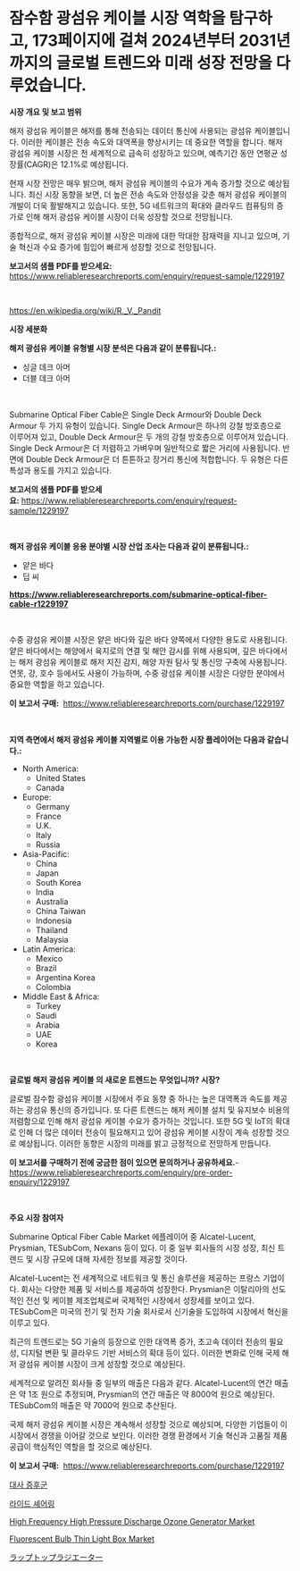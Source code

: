 <p><h1>잠수함 광섬유 케이블 시장 역학을 탐구하고, 173페이지에 걸쳐 2024년부터 2031년까지의 글로벌 트렌드와 미래 성장 전망을 다루었습니다.</h1></p><p><strong>시장 개요 및 보고 범위</strong></p>
<p><p>해저 광섬유 케이블은 해저를 통해 전송되는 데이터 통신에 사용되는 광섬유 케이블입니다. 이러한 케이블은 전송 속도와 대역폭을 향상시키는 데 중요한 역할을 합니다. 해저 광섬유 케이블 시장은 전 세계적으로 급속히 성장하고 있으며, 예측기간 동안 연평균 성장률(CAGR)은 12.1%로 예상됩니다.</p><p>현재 시장 전망은 매우 밝으며, 해저 광섬유 케이블의 수요가 계속 증가할 것으로 예상됩니다. 최신 시장 동향을 보면, 더 높은 전송 속도와 안정성을 갖춘 해저 광섬유 케이블의 개발이 더욱 활발해지고 있습니다. 또한, 5G 네트워크의 확대와 클라우드 컴퓨팅의 증가로 인해 해저 광섬유 케이블 시장이 더욱 성장할 것으로 전망됩니다.</p><p>종합적으로, 해저 광섬유 케이블 시장은 미래에 대한 막대한 잠재력을 지니고 있으며, 기술 혁신과 수요 증가에 힘입어 빠르게 성장할 것으로 전망됩니다.</p></p>
<p><strong>보고서의 샘플 PDF를 받으세요:</strong> <a href="https://www.reliableresearchreports.com/enquiry/request-sample/1229197">https://www.reliableresearchreports.com/enquiry/request-sample/1229197</a></p>
<p>&nbsp;</p>
<p><a href="https://en.wikipedia.org/wiki/R._V._Pandit">https://en.wikipedia.org/wiki/R._V._Pandit</a></p>
<p><strong>시장 세분화</strong></p>
<p><strong>해저 광섬유 케이블 유형별 시장 분석은 다음과 같이 분류됩니다.:</strong></p>
<p><ul><li>싱글 데크 아머</li><li>더블 데크 아머</li></ul></p>
<p>&nbsp;</p>
<p><p>Submarine Optical Fiber Cable은 Single Deck Armour와 Double Deck Armour 두 가지 유형이 있습니다. Single Deck Armour은 하나의 강철 방호층으로 이루어져 있고, Double Deck Armour은 두 개의 강철 방호층으로 이루어져 있습니다. Single Deck Armour은 더 저렴하고 가벼우며 일반적으로 짧은 거리에 사용됩니다. 반면에 Double Deck Armour은 더 튼튼하고 장거리 통신에 적합합니다. 두 유형은 다른 특성과 용도를 가지고 있습니다.</p></p>
<p><strong>보고서의 샘플 PDF를 받으세요:</strong>&nbsp;<a href="https://www.reliableresearchreports.com/enquiry/request-sample/1229197">https://www.reliableresearchreports.com/enquiry/request-sample/1229197</a></p>
<p>&nbsp;</p>
<p><strong> 해저 광섬유 케이블 응용 분야별 시장 산업 조사는 다음과 같이 분류됩니다.:</strong></p>
<p><ul><li>얕은 바다</li><li>딥 씨</li></ul></p>
<p><strong><a href="https://www.reliableresearchreports.com/submarine-optical-fiber-cable-r1229197">https://www.reliableresearchreports.com/submarine-optical-fiber-cable-r1229197</a></strong></p>
<p>&nbsp;</p>
<p><p>수중 광섬유 케이블 시장은 얕은 바다와 깊은 바다 양쪽에서 다양한 용도로 사용됩니다. 얕은 바다에서는 해양에서 육지로의 연결 및 해안 감시를 위해 사용되며, 깊은 바다에서는 해저 광섬유 케이블로 해저 지진 감지, 해양 자원 탐사 및 통신망 구축에 사용됩니다. 연못, 강, 호수 등에서도 사용이 가능하며, 수중 광섬유 케이블 시장은 다양한 분야에서 중요한 역할을 하고 있습니다.</p></p>
<p><strong>이 보고서 구매:</strong>&nbsp; <a href="https://www.reliableresearchreports.com/purchase/1229197">https://www.reliableresearchreports.com/purchase/1229197</a></p>
<p>&nbsp;</p>
<p><strong>지역 측면에서 해저 광섬유 케이블 지역별로 이용 가능한 시장 플레이어는 다음과 같습니다.:</strong></p>
<p><ul>
    <li>
        North America:
        <ul>
            <li>United States</li>
            <li>Canada</li>
        </ul>
    </li>
    <li>
        Europe:
        <ul>
            <li>Germany</li>
            <li>France</li>
            <li>U.K.</li>
            <li>Italy</li>
            <li>Russia</li>
        </ul>
    </li>
    <li>
        Asia-Pacific:
        <ul>
            <li>China</li>
            <li>Japan</li>
            <li>South Korea</li>
            <li>India</li>
            <li>Australia</li>
            <li>China Taiwan</li>
            <li>Indonesia</li>
            <li>Thailand</li>
            <li>Malaysia</li>
        </ul>
    </li>
    <li>
        Latin America:
        <ul>
            <li>Mexico</li>
            <li>Brazil</li>
            <li>Argentina Korea</li>
            <li>Colombia</li>
        </ul>
    </li>
    <li>
        Middle East & Africa:
        <ul>
            <li>Turkey</li>
            <li>Saudi</li>
            <li>Arabia</li>
            <li>UAE</li>
            <li>Korea</li>
        </ul>
    </li>
    </ul></p>
<p>&nbsp;</p>
<p><strong>글로벌 해저 광섬유 케이블 의 새로운 트렌드는 무엇입니까? 시장?</strong></p>
<p><p>글로벌 잠수함 광섬유 케이블 시장에서 주요 동향 중 하나는 높은 대역폭과 속도를 제공하는 광섬유 통신의 증가입니다. 또 다른 트렌드는 해저 케이블 설치 및 유지보수 비용의 저렴함으로 인해 해저 광섬유 케이블 수요가 증가하는 것입니다. 또한 5G 및 IoT의 확대로 인해 더 많은 데이터 전송이 필요해지고 있어 광섬유 케이블 시장이 계속 성장할 것으로 예상됩니다. 이러한 동향은 시장의 미래를 밝고 긍정적으로 전망하게 만듭니다.</p></p>
<p><strong>이 보고서를 구매하기 전에 궁금한 점이 있으면 문의하거나 공유하세요.</strong>- <a href="https://www.reliableresearchreports.com/enquiry/pre-order-enquiry/1229197">https://www.reliableresearchreports.com/enquiry/pre-order-enquiry/1229197</a></p>
<p>&nbsp;</p>
<p><strong>주요 시장 참여자</strong></p>
<p><p>Submarine Optical Fiber Cable Market 에플레이어 중 Alcatel-Lucent, Prysmian, TESubCom, Nexans 등이 있다. 이 중 일부 회사들의 시장 성장, 최신 트렌드 및 시장 규모에 대해 자세한 정보를 제공할 것이다. </p><p>Alcatel-Lucent는 전 세계적으로 네트워크 및 통신 솔루션을 제공하는 프랑스 기업이다. 회사는 다양한 제품 및 서비스를 제공하여 성장한다. Prysmian은 이탈리아의 선도적인 전선 및 케이블 제조업체로써 국제적인 시장에서 성장세를 보이고 있다. TESubCom은 미국의 전기 및 전자 기술 회사로서 신기술을 도입하여 시장에서 혁신을 이루고 있다.</p><p>최근의 트렌드로는 5G 기술의 등장으로 인한 대역폭 증가, 초고속 데이터 전송의 필요성, 디지털 변환 및 클라우드 기반 서비스의 확대 등이 있다. 이러한 변화로 인해 국제 해저 광섬유 케이블 시장이 크게 성장할 것으로 예상된다.</p><p>세계적으로 알려진 회사들 중 일부의 매출은 다음과 같다. Alcatel-Lucent의 연간 매출은 약 1조 원으로 추정되며, Prysmian의 연간 매출은 약 8000억 원으로 예상된다. TESubCom의 매출은 약 7000억 원으로 추산된다.</p><p>국제 해저 광섬유 케이블 시장은 계속해서 성장할 것으로 예상되며, 다양한 기업들이 이 시장에서 경쟁을 이어갈 것으로 보인다. 이러한 경쟁 환경에서 기술 혁신과 고품질 제품 공급이 핵심적인 역할을 할 것으로 예상된다.</p></p>
<p><strong>이 보고서 구매:</strong>&nbsp;&nbsp;<a href="https://www.reliableresearchreports.com/purchase/1229197">https://www.reliableresearchreports.com/purchase/1229197</a></p>
<p><p><a href="https://medium.com/@joshuapierce88/%EB%8C%80%EC%82%AC-%EC%A6%9D%ED%9B%84%EA%B5%B0-%EC%8B%9C%EC%9E%A5%EC%97%90-%EB%8C%80%ED%95%9C-%ED%86%B5%EC%B0%B0-%EC%8B%9C%EC%9E%A5-%EC%B0%B8%EA%B0%80%EC%9E%90-%EC%8B%9C%EC%9E%A5-%EA%B7%9C%EB%AA%A8-%EC%A7%80%EB%A6%AC%EC%A0%81-%EC%A7%80%EC%97%AD-%EB%B0%8F-%EC%98%88%EC%B8%A1-2024-2031-82bae4782c41">대사 증후군</a></p><p><a href="https://github.com/sougarounis/Market-Research-Report-List-5/blob/main/389244465386.md">라이드 셰어링</a></p><p><a href="https://issuu.com/reportprime-2/docs/high-frequency-high-pressure-discharge-ozone-gener">High Frequency High Pressure Discharge Ozone Generator Market</a></p><p><a href="https://issuu.com/reportprime-2/docs/fluorescent-bulb-thin-light-box-market-size-2030.p">Fluorescent Bulb Thin Light Box Market</a></p><p><a href="https://github.com/DanykaKilback/Market-Research-Report-List-2/blob/main/801636751219.md">ラップトップラジエーター</a></p></p>